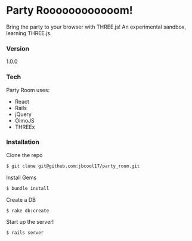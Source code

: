 # Party Roooooooooooom!

Bring the party to your browser with THREE.js!
An experimental sandbox, learning THREE.js.

### Version
1.0.0

### Tech

Party Room uses:

* React
* Rails
* jQuery
* OimoJS
* THREEx

### Installation

Clone the repo
```sh
$ git clone git@github.com:jbcool17/party_room.git
```

Install Gems
```sh
$ bundle install
```

Create a DB
```sh
$ rake db:create
```

Start up the server!
```sh
$ rails server
```

